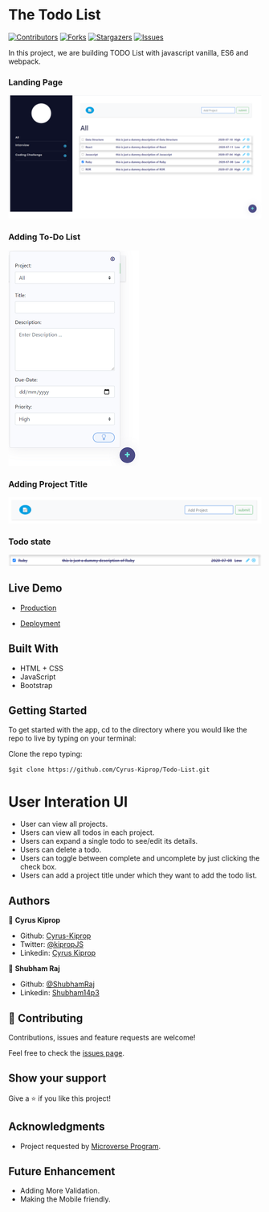 # The Todo List

[![Contributors][contributors-shield]][contributors-url]
[![Forks][forks-shield]][forks-url]
[![Stargazers][stars-shield]][stars-url]
[![Issues][issues-shield]][issues-url]

In this project, we are building TODO List with javascript vanilla, ES6 and webpack.

### Landing Page

![screenshot1](src/assets/images/screenshot1.png)

### Adding To-Do List

![screenshot2](src/assets/images/screenshot2.png)

### Adding Project Title

![screenshot2](src/assets/images/screenshot3.png)

### Todo state

![screenshot2](src/assets/images/screenshot4.png)

## Live Demo

- [Production](https://rawcdn.githack.com/Cyrus-Kiprop/Todo-List/6448b38ed31d729994aa14917a17026b86b95b2b/index.html)

- [Deployment](https://raw.githack.com/Cyrus-Kiprop/Todo-List/gh-pages/index.html)

## Built With

- HTML + CSS
- JavaScript
- Bootstrap

## Getting Started

To get started with the app, cd to the directory where you would like the repo to live by typing on your terminal:

Clone the repo typing:

```
$git clone https://github.com/Cyrus-Kiprop/Todo-List.git
```

# User Interation UI

- User can view all projects.
- Users can view all todos in each project.
- Users can expand a single todo to see/edit its details.
- Users can delete a todo.
- Users can toggle between complete and uncomplete by just clicking the check box.
- Users can add a project title under which they want to add the todo list.



## Authors

👤 **Cyrus Kiprop**

- Github: [Cyrus-Kiprop](https://github.com/Cyrus-Kiprop)
- Twitter: [@kipropJS](https://twitter.com/kipropJS)
- Linkedin: [Cyrus Kiprop](https://www.linkedin.com/in/cyrus-kiprop-ba7320120/)

👤 **Shubham Raj**

- Github: [@ShubhamRaj](https://github.com/shubham14p3)
- Linkedin: [Shubham14p3](https://www.linkedin.com/in/shubham14p3/)

## 🤝 Contributing

Contributions, issues and feature requests are welcome!

Feel free to check the [issues page](https://github.com/Cyrus-Kiprop/Todo-List/issues/).

## Show your support

Give a ⭐️ if you like this project!

## Acknowledgments

- Project requested by [Microverse Program](https://www.microverse.org/).

## Future Enhancement 

- Adding More Validation.
- Making the Mobile friendly.

<!-- MARKDOWN LINKS & IMAGES -->

[contributors-shield]: https://img.shields.io/github/contributors/Cyrus-Kiprop/Todo-List.svg?style=flat-square
[contributors-url]: https://github.com/Cyrus-Kiprop/Todo-List/graphs/contributors
[forks-shield]: https://img.shields.io/github/forks/Cyrus-Kiprop/Todo-List.svg?style=flat-square
[forks-url]: https://github.com/Cyrus-Kiprop/Todo-List/network/members
[stars-shield]: https://img.shields.io/github/stars/Cyrus-Kiprop/Todo-List.svg?style=flat-square
[stars-url]: https://github.com/Cyrus-Kiprop/Todo-List/stargazers
[issues-shield]: https://img.shields.io/github/issues/Cyrus-Kiprop/Todo-List.svg?style=flat-square
[issues-url]: https://github.com/Cyrus-Kiprop/Todo-List/issues
